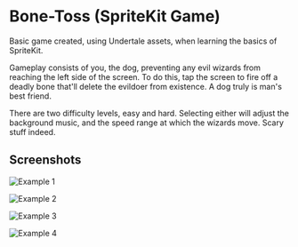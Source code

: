 # Bone-Toss (SpriteKit Game)

Basic game created, using Undertale assets, when learning the basics of SpriteKit. 

Gameplay consists of you, the dog, preventing any evil wizards from reaching the left side of the screen. To do this, tap the screen to fire off a deadly bone that'll delete the evildoer from existence. A dog truly is man's best friend.

There are two difficulty levels, easy and hard. Selecting either will adjust the background music, and the speed range at which the wizards move. Scary stuff indeed.

## Screenshots

![Example 1](https://i.imgur.com/YxZPaOd.png)

![Example 2](https://i.imgur.com/EF41Ebi.png)

![Example 3](https://i.imgur.com/JJ0cgE2.png)

![Example 4](https://i.imgur.com/O4TU4bL.png)

